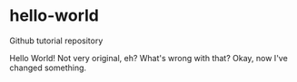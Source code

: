 # hello-world
Github tutorial repository

Hello World!
Not very original, eh?  What's wrong with that?
Okay, now I've changed something.
